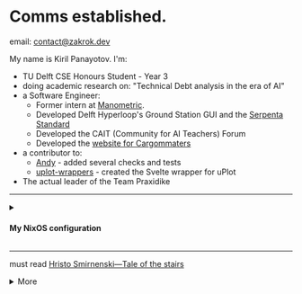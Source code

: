 # Comms established.

email: [contact@zakrok.dev](mailto::contact@zakrok.dev)

My name is Kiril Panayotov. I'm:

- TU Delft CSE Honours Student - Year 3
- doing academic research on: "Technical Debt analysis in the era of AI"
- a Software Engineer:
   - Former intern at [Manometric](https://www.manometric.nl/en/).
   - Developed Delft Hyperloop's Ground Station GUI and the [Serpenta Standard](https://github.com/delft-hyperloop/serpenta)
   - Developed the CAIT (Community for AI Teachers) Forum 
   - Developed the [website for Cargommaters](https://cargo-matters.com/en)
- a contributor to: 
   - [Andy](https://github.com/SERG-Delft/andy) - added several checks and tests
   - [uplot-wrappers](https://github.com/skalinichev/uplot-wrappers) - created the Svelte wrapper for uPlot
- The actual leader of the Team Praxidike

---

<details>
<summary><h4>My NixOS configuration</h4></summary>

   Browse my nixos configuration included in this repo under the [nixos_config subfolder](./nixos_config).
   
</details>

---

must read [Hristo Smirnenski—Tale of the stairs](https://www.slovo.bg/showwork.php3?AuID=386&WorkID=13571&Level=1)

<details>
   <summary>More</summary>
   <picture>
     <source
       srcset="https://github-readme-stats.vercel.app/api?username=zakrok09&show_icons=true&theme=dark"
       media="(prefers-color-scheme: dark)"
     />
     <source
       srcset="https://github-readme-stats.vercel.app/api?username=zakrok09&show_icons=true"
       media="(prefers-color-scheme: light), (prefers-color-scheme: no-preference)"
     />
     <img src="https://github-readme-stats.vercel.app/api?username=zakrok09&show_icons=true" />
   </picture>
   
   ---
   
   - **act**
   
   ```ts
   𝙞𝙛 (𝙘𝙤𝙢𝙥𝙡𝙖𝙞𝙣𝙞𝙣𝙜 === 𝙩𝙧𝙪𝙚) 
     𝙖𝙘𝙝𝙞𝙚𝙫𝙖𝙗𝙞𝙡𝙞𝙩𝙮 = 𝙛𝙖𝙡𝙨𝙚;
     // written sometime between 2017-2020
   ```
   
   ```c
   Amor et melle et felle est fecundissimus.
   
   Solus cum sis voluntarie immaturus, magna consequi potes.
   ```
   
<details>
   <summary><h4>Interests & tools</h4></summary>
   As a developer, I find particular interest in the following services. 
   For some of these I have working experience with while others are yet planned to be explored.
   <details>
   <summary>Worked with as part of Manometric's internship:</summary>
   
   [![Interests tier 1](https://skillicons.dev/icons?i=ts,react,jest,docker,nodejs,bash,postgres,sentry)](https://skillicons.dev)
   </details>
   
   <details>
   <summary>Worked with as a Frontend engineer at Delft hyperloop:</summary>
   
   [![Interests tier 2](https://skillicons.dev/icons?i=ts,svelte,tauri,rust,wasm,vitest,bash,nix)](https://skillicons.dev)
   </details>
   
   
   <details>
   <summary>Worked with as a student at TU Delft:</summary>
   
   [![Interests tier 3](https://skillicons.dev/icons?i=java,spring,selenium,sc,c,cpp,py,blender,latex,)](https://skillicons.dev)
   </details>
   
   
   **Using for myself and my open-source projects:**
   
   [![Interests tier 4](https://skillicons.dev/icons?i=webstorm,supabase,cloudflare,nix,linux,)](https://skillicons.dev)
   
   **Finds quite interesting/currently learning:**
   [![Interests tier 5](https://skillicons.dev/icons?i=rust,haskell,kotlin,vim,wasm,zig,go)](https://skillicons.dev)
   </details>
</details>
